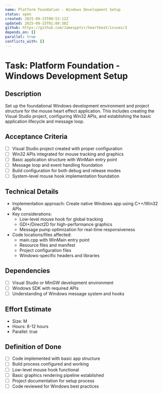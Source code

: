 ```yaml
---
name: Platform Foundation - Windows Development Setup
status: open
created: 2025-09-15T00:53:12Z
updated: 2025-09-15T01:09:38Z
github: https://github.com/Jamespptsr/heartbeat/issues/3
depends_on: []
parallel: true
conflicts_with: []
---
```


# Task: Platform Foundation - Windows Development Setup

## Description
Set up the foundational Windows development environment and project structure for the mouse heart effect application. This includes creating the Visual Studio project, configuring Win32 APIs, and establishing the basic application lifecycle and message loop.

## Acceptance Criteria
- [ ] Visual Studio project created with proper configuration
- [ ] Win32 APIs integrated for mouse tracking and graphics
- [ ] Basic application structure with WinMain entry point
- [ ] Message loop and event handling foundation
- [ ] Build configuration for both debug and release modes
- [ ] System-level mouse hook implementation foundation

## Technical Details
- Implementation approach: Create native Windows app using C++/Win32 APIs
- Key considerations:
  - Low-level mouse hook for global tracking
  - GDI+/Direct2D for high-performance graphics
  - Message pump optimization for real-time responsiveness
- Code locations/files affected:
  - main.cpp with WinMain entry point
  - Resource files and manifest
  - Project configuration files
  - Windows-specific headers and libraries

## Dependencies
- [ ] Visual Studio or MinGW development environment
- [ ] Windows SDK with required APIs
- [ ] Understanding of Windows message system and hooks

## Effort Estimate
- Size: M
- Hours: 8-12 hours
- Parallel: true

## Definition of Done
- [ ] Code implemented with basic app structure
- [ ] Build process configured and working
- [ ] Low-level mouse hook functional
- [ ] Basic graphics rendering pipeline established
- [ ] Project documentation for setup process
- [ ] Code reviewed for Windows best practices

